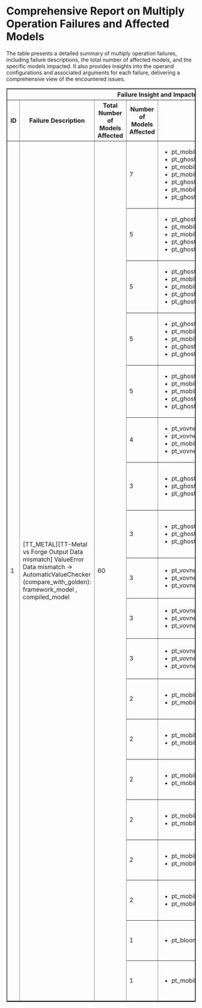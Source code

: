 <h1>Comprehensive Report on Multiply Operation Failures and Affected Models</h1>
<p>The table presents a detailed summary of multiply operation failures, including failure descriptions, the total number of affected models, and the specific models impacted. It also provides insights into the operand configurations and associated arguments for each failure, delivering a comprehensive view of the encountered issues.</p>
<table border="2">
	<thead>
		<tr style="text-align: center;">
			<th colspan="5">Failure Insight and Impacted Models</th>
			<th colspan="2">Multiply Operation Details</th>
		</tr>
		<tr style="text-align: center;">
			<th>ID</th>
			<th>Failure Description</th>
			<th>Total Number of Models Affected</th>
			<th>Number of Models Affected</th>
			<th>Affected Models</th>
			<th>Operands</th>
			<th>Arguments</th>
		</tr>
	</thead>
	<tbody>
		<tr>
			<td rowspan="19">1</td>
			<td rowspan="19">[TT_METAL][TT-Metal vs Forge Output Data mismatch] ValueError Data mismatch -> AutomaticValueChecker (compare_with_golden): framework_model , compiled_model</td>
			<td rowspan="19">60</td>
			<td>7</td>
			<td><ul><li>pt_mobilenetv3_mobilenet_v3_small_img_cls_torchhub</li><li>pt_ghostnet_ghostnetv2_100_in1k_img_cls_timm</li><li>pt_mobilenetv3_mobilenet_v3_large_img_cls_torchhub</li><li>pt_mobilnetv3_mobilenetv3_large_100_img_cls_timm</li><li>pt_ghostnet_ghostnet_100_in1k_img_cls_timm</li><li>pt_mobilnetv3_mobilenetv3_small_100_img_cls_timm</li><li>pt_ghostnet_ghostnet_100_img_cls_timm</li></ul></td>
			<td>Operand(type=Activation, shape=(1, 120, 1, 1), dtype=float32)<br><div align='center'>X</div>Operand(type=Constant, name=const_78680, dtype=float32)</td>
			<td></td>
		</tr>
		<tr>
			<td>5</td>
			<td><ul><li>pt_ghostnet_ghostnetv2_100_in1k_img_cls_timm</li><li>pt_mobilenetv3_mobilenet_v3_large_img_cls_torchhub</li><li>pt_mobilnetv3_mobilenetv3_large_100_img_cls_timm</li><li>pt_ghostnet_ghostnet_100_in1k_img_cls_timm</li><li>pt_ghostnet_ghostnet_100_img_cls_timm</li></ul></td>
			<td>Operand(type=Activation, shape=(1, 72, 1, 1), dtype=float32)<br><div align='center'>X</div>Operand(type=Constant, name=const_58680, dtype=float32)</td>
			<td></td>
		</tr>
		<tr>
			<td>5</td>
			<td><ul><li>pt_ghostnet_ghostnetv2_100_in1k_img_cls_timm</li><li>pt_mobilenetv3_mobilenet_v3_large_img_cls_torchhub</li><li>pt_mobilnetv3_mobilenetv3_large_100_img_cls_timm</li><li>pt_ghostnet_ghostnet_100_in1k_img_cls_timm</li><li>pt_ghostnet_ghostnet_100_img_cls_timm</li></ul></td>
			<td>Operand(type=Activation, shape=(1, 480, 1, 1), dtype=float32)<br><div align='center'>X</div>Operand(type=Constant, name=const_149680, dtype=float32)</td>
			<td></td>
		</tr>
		<tr>
			<td>5</td>
			<td><ul><li>pt_ghostnet_ghostnetv2_100_in1k_img_cls_timm</li><li>pt_mobilenetv3_mobilenet_v3_large_img_cls_torchhub</li><li>pt_mobilnetv3_mobilenetv3_large_100_img_cls_timm</li><li>pt_ghostnet_ghostnet_100_in1k_img_cls_timm</li><li>pt_ghostnet_ghostnet_100_img_cls_timm</li></ul></td>
			<td>Operand(type=Activation, shape=(1, 672, 1, 1), dtype=float32)<br><div align='center'>X</div>Operand(type=Constant, name=const_169680, dtype=float32)</td>
			<td></td>
		</tr>
		<tr>
			<td>5</td>
			<td><ul><li>pt_ghostnet_ghostnetv2_100_in1k_img_cls_timm</li><li>pt_mobilenetv3_mobilenet_v3_large_img_cls_torchhub</li><li>pt_mobilnetv3_mobilenetv3_large_100_img_cls_timm</li><li>pt_ghostnet_ghostnet_100_in1k_img_cls_timm</li><li>pt_ghostnet_ghostnet_100_img_cls_timm</li></ul></td>
			<td>Operand(type=Activation, shape=(1, 960, 1, 1), dtype=float32)<br><div align='center'>X</div>Operand(type=Constant, name=const_218680, dtype=float32)</td>
			<td></td>
		</tr>
		<tr>
			<td>4</td>
			<td><ul><li>pt_vovnet_ese_vovnet39b_obj_det_torchhub</li><li>pt_vovnet_ese_vovnet19b_dw_ra_in1k_obj_det_torchhub</li><li>pt_mobilnetv3_mobilenetv3_small_100_img_cls_timm</li><li>pt_vovnet_ese_vovnet19b_dw_obj_det_torchhub</li></ul></td>
			<td>Operand(type=Activation, shape=(1, 1024, 1, 1), dtype=float32)<br><div align='center'>X</div>Operand(type=Constant, name=const_157358, dtype=float32)</td>
			<td></td>
		</tr>
		<tr>
			<td>3</td>
			<td><ul><li>pt_ghostnet_ghostnetv2_100_in1k_img_cls_timm</li><li>pt_ghostnet_ghostnet_100_in1k_img_cls_timm</li><li>pt_ghostnet_ghostnet_100_img_cls_timm</li></ul></td>
			<td>Operand(type=Constant, name=blocks.1.0.ghost2.primary_conv.1.running_mean, dtype=float32)<br><div align='center'>X</div>Operand(type=Constant, name=const_26680, dtype=float32)</td>
			<td></td>
		</tr>
		<tr>
			<td>3</td>
			<td><ul><li>pt_ghostnet_ghostnetv2_100_in1k_img_cls_timm</li><li>pt_ghostnet_ghostnet_100_in1k_img_cls_timm</li><li>pt_ghostnet_ghostnet_100_img_cls_timm</li></ul></td>
			<td>Operand(type=Constant, name=blocks.1.0.shortcut.3.running_mean, dtype=float32)<br><div align='center'>X</div>Operand(type=Constant, name=const_35680, dtype=float32)</td>
			<td></td>
		</tr>
		<tr>
			<td>3</td>
			<td><ul><li>pt_vovnet_ese_vovnet39b_obj_det_torchhub</li><li>pt_vovnet_ese_vovnet19b_dw_ra_in1k_obj_det_torchhub</li><li>pt_vovnet_ese_vovnet19b_dw_obj_det_torchhub</li></ul></td>
			<td>Operand(type=Activation, shape=(1, 256, 1, 1), dtype=float32)<br><div align='center'>X</div>Operand(type=Constant, name=const_25208, dtype=float32)</td>
			<td></td>
		</tr>
		<tr>
			<td>3</td>
			<td><ul><li>pt_vovnet_ese_vovnet39b_obj_det_torchhub</li><li>pt_vovnet_ese_vovnet19b_dw_ra_in1k_obj_det_torchhub</li><li>pt_vovnet_ese_vovnet19b_dw_obj_det_torchhub</li></ul></td>
			<td>Operand(type=Activation, shape=(1, 512, 1, 1), dtype=float32)<br><div align='center'>X</div>Operand(type=Constant, name=const_42208, dtype=float32)</td>
			<td></td>
		</tr>
		<tr>
			<td>3</td>
			<td><ul><li>pt_vovnet_ese_vovnet39b_obj_det_torchhub</li><li>pt_vovnet_ese_vovnet19b_dw_ra_in1k_obj_det_torchhub</li><li>pt_vovnet_ese_vovnet19b_dw_obj_det_torchhub</li></ul></td>
			<td>Operand(type=Activation, shape=(1, 768, 1, 1), dtype=float32)<br><div align='center'>X</div>Operand(type=Constant, name=const_59208, dtype=float32)</td>
			<td></td>
		</tr>
		<tr>
			<td>2</td>
			<td><ul><li>pt_mobilenetv3_mobilenet_v3_small_img_cls_torchhub</li><li>pt_mobilnetv3_mobilenetv3_small_100_img_cls_timm</li></ul></td>
			<td>Operand(type=Activation, shape=(1, 16, 1, 1), dtype=float32)<br><div align='center'>X</div>Operand(type=Constant, name=const_9358, dtype=float32)</td>
			<td></td>
		</tr>
		<tr>
			<td>2</td>
			<td><ul><li>pt_mobilenetv3_mobilenet_v3_small_img_cls_torchhub</li><li>pt_mobilnetv3_mobilenetv3_small_100_img_cls_timm</li></ul></td>
			<td>Operand(type=Activation, shape=(1, 96, 1, 1), dtype=float32)<br><div align='center'>X</div>Operand(type=Constant, name=const_42358, dtype=float32)</td>
			<td></td>
		</tr>
		<tr>
			<td>2</td>
			<td><ul><li>pt_mobilenetv3_mobilenet_v3_small_img_cls_torchhub</li><li>pt_mobilnetv3_mobilenetv3_small_100_img_cls_timm</li></ul></td>
			<td>Operand(type=Activation, shape=(1, 240, 1, 1), dtype=float32)<br><div align='center'>X</div>Operand(type=Constant, name=const_57358, dtype=float32)</td>
			<td></td>
		</tr>
		<tr>
			<td>2</td>
			<td><ul><li>pt_mobilenetv3_mobilenet_v3_small_img_cls_torchhub</li><li>pt_mobilnetv3_mobilenetv3_small_100_img_cls_timm</li></ul></td>
			<td>Operand(type=Activation, shape=(1, 144, 1, 1), dtype=float32)<br><div align='center'>X</div>Operand(type=Constant, name=const_102358, dtype=float32)</td>
			<td></td>
		</tr>
		<tr>
			<td>2</td>
			<td><ul><li>pt_mobilenetv3_mobilenet_v3_small_img_cls_torchhub</li><li>pt_mobilnetv3_mobilenetv3_small_100_img_cls_timm</li></ul></td>
			<td>Operand(type=Activation, shape=(1, 288, 1, 1), dtype=float32)<br><div align='center'>X</div>Operand(type=Constant, name=const_117358, dtype=float32)</td>
			<td></td>
		</tr>
		<tr>
			<td>2</td>
			<td><ul><li>pt_mobilenetv3_mobilenet_v3_small_img_cls_torchhub</li><li>pt_mobilnetv3_mobilenetv3_small_100_img_cls_timm</li></ul></td>
			<td>Operand(type=Activation, shape=(1, 576, 1, 1), dtype=float32)<br><div align='center'>X</div>Operand(type=Constant, name=const_132358, dtype=float32)</td>
			<td></td>
		</tr>
		<tr>
			<td>1</td>
			<td><ul><li>pt_bloom_bigscience_bloom_1b1_clm_hf</li></ul></td>
			<td>Operand(type=Constant, name=const_1445, dtype=float32)<br><div align='center'>X</div>Operand(type=Activation, shape=(1, 1, 32), dtype=float32)</td>
			<td></td>
		</tr>
		<tr>
			<td>1</td>
			<td><ul><li>pt_mobilnetv3_mobilenetv3_large_100_img_cls_timm</li></ul></td>
			<td>Operand(type=Activation, shape=(1, 1280, 1, 1), dtype=float32)<br><div align='center'>X</div>Operand(type=Constant, name=const_195452, dtype=float32)</td>
			<td></td>
		</tr>
	</tbody>
</table>
